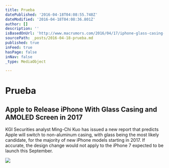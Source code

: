 ```yaml
---
title: Prueba
datePublished: '2016-04-18T04:08:55.748Z'
dateModified: '2016-04-18T04:08:36.801Z'
author: []
description: ''
isBasedOnUrl: 'http://www.macrumors.com/2016/04/17/iphone-glass-casing-amoled-2017/'
sourcePath: _posts/2016-04-18-prueba.md
published: true
inFeed: true
hasPage: false
inNav: false
_type: MediaObject

---
```

# Prueba

<article style=""><h1>Apple to Release iPhone With Glass Casing and AMOLED Screen in 2017</h1><p>KGI Securities analyst Ming-Chi Kuo has issued a new report that predicts Apple will switch to non-aluminum casing, with glass being the most likely candidate, for the majority of new iPhone models starting in 2017. If accurate, the design change would not apply to the iPhone 7 expected to be launch this September.</p><img src="http://cdn.macrumors.com/article-new/2016/04/iPhone-4-back-glass.jpg?retina" /></article>